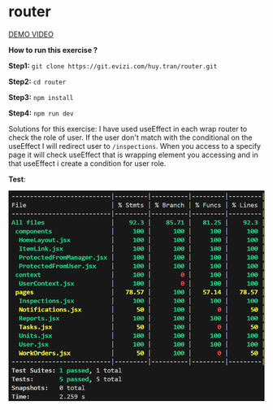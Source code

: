# router

[DEMO VIDEO](https://drive.google.com/file/d/1jb4G5cMmHDgBdvWNm_KJuEYxppxVcBvl/view?usp=sharing)

**How to run this exercise ?**

**Step1:** `git clone https://git.evizi.com/huy.tran/router.git`

**Step2:** `cd router`

**Step3:** `npm install`

**Step4:** `npm run dev`

Solutions for this exercise: I have used useEffect in each wrap router to check the role of user. If the user don't match with the conditional on the useEffect I will redirect user to `/inspections`. When you access to a specify page it will check useEffect that is wrapping element you accessing and in that useEffect i create a condition for user role.

**Test**:

![h1](https://github.com/huytran060903/router/blob/main/src/assets/images/Screenshot%202025-06-10%20071510.png?raw=true)

